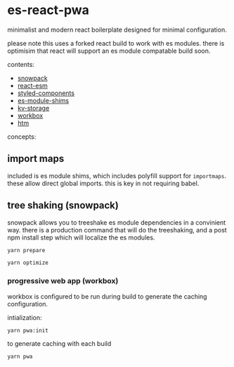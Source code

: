 # es-react-pwa

minimalist and modern react boilerplate designed for minimal configuration.

please note this uses a forked react build to work with es modules. there is optimisim that react will support an es module compatable build soon.

contents:

* [snowpack](https://snowpack.dev)
* [react-esm](https://www.npmjs.com/org/reactesm)
* [styled-components](https://styled-components.com)
* [es-module-shims](https://github.com/guybedford/es-module-shims)
* [kv-storage](https://github.com/WICG/kv-storage)
* [workbox](https://developers.google.com/web/tools/workbox)
* [htm](https://github.com/developit/htm)

concepts:

## import maps

included is es module shims, which includes polyfill support for `importmaps`. these allow direct global imports. this is key in not requiring babel.

## tree shaking (snowpack)

snowpack allows you to treeshake es module dependencies in a convinient way. there is a production command that will do the treeshaking, and a post npm install step which will localize the es modules.

```sh
yarn prepare
```

```sh
yarn optimize
```

### progressive web app (workbox)

workbox is configured to be run during build to generate the caching configuration.

intialization:

```sh
yarn pwa:init
```

to generate caching with each build

```sh
yarn pwa
```

